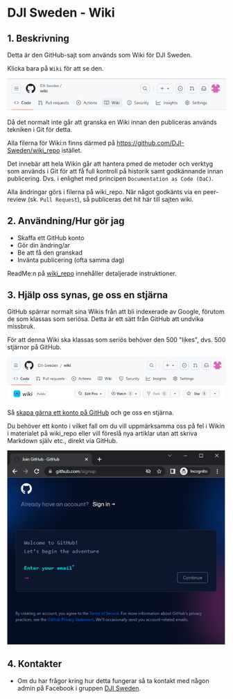 # DJI Sweden - Wiki

## 1. Beskrivning

Detta är den GitHub-sajt som används som Wiki för DJI Sweden. 

Klicka bara på `Wiki` för att se den.

![](./images/2023-07-09-18-02-19.png)

Då det normalt inte går att granska en Wiki innan den publiceras används tekniken i Git för detta. 

Alla filerna för Wiki:n finns därmed på https://github.com/DJI-Sweden/wiki_repo istället.

Det innebär att hela Wikin går att hantera pmed de metoder och verktyg som används i Git för att få full kontroll på historik samt godkännande innan publicering. Dvs. i enlighet med principen `Documentation as Code (DaC)`.

Alla ändringar görs i filerna på wiki_repo. När något godkänts via en peer-review (sk. `Pull Request`), så publiceras det hit här till sajten wiki.

## 2. Användning/Hur gör jag

* Skaffa ett GitHub konto
* Gör din ändring/ar
* Be att få den granskad
* Invänta publicering (ofta samma dag)

ReadMe:n på [wiki_repo](https://github.com/DJI-Sweden/wiki_repo/blob/master/README.md) innehåller detaljerade instruktioner. 

## 3. Hjälp oss synas, ge oss en stjärna

GitHub spärrar normalt sina Wikis från att bli indexerade av Google, förutom de som klassas som seriösa. Detta är ett sätt från GitHub att undvika missbruk.

För att denna Wiki ska klassas som seriös behöver den 500 "likes", dvs. 500 stjärnor på GitHub. 

![](./images/2023-07-09-17-38-42.png)

Så [skapa gärna ett konto på GitHub](https://github.com/signup) och ge oss en stjärna.  

Du behöver ett konto i vilket fall om du vill uppmärksamma oss på fel i Wikin i materialet på wiki_repo eller vill föreslå nya artiklar utan att skriva Markdown själv etc., direkt via GitHub.

![](./images/2023-07-09-17-52-09.png)

## 4. Kontakter

* Om du har frågor kring hur detta fungerar så ta kontakt med någon admin på Facebook i gruppen [DJI Sweden](https://www.facebook.com/groups/djisweden).
